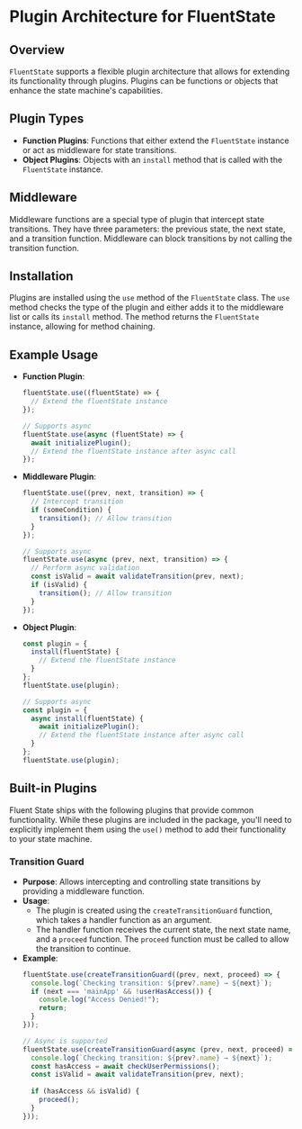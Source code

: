 # Plugin Architecture for FluentState

## Overview
`FluentState` supports a flexible plugin architecture that allows for extending its functionality through plugins. Plugins can be functions or objects that enhance the state machine's capabilities.

## Plugin Types
- **Function Plugins**: Functions that either extend the `FluentState` instance or act as middleware for state transitions.
- **Object Plugins**: Objects with an `install` method that is called with the `FluentState` instance.

## Middleware
Middleware functions are a special type of plugin that intercept state transitions. They have three parameters: the previous state, the next state, and a transition function. Middleware can block transitions by not calling the transition function.

## Installation
Plugins are installed using the `use` method of the `FluentState` class. The `use` method checks the type of the plugin and either adds it to the middleware list or calls its `install` method. The method returns the `FluentState` instance, allowing for method chaining.

## Example Usage

- **Function Plugin**:
  ```typescript
  fluentState.use((fluentState) => {
    // Extend the fluentState instance
  });

  // Supports async
  fluentState.use(async (fluentState) => {
    await initializePlugin();
    // Extend the fluentState instance after async call
  });
  ```

- **Middleware Plugin**:
  ```typescript
  fluentState.use((prev, next, transition) => {
    // Intercept transition
    if (someCondition) {
      transition(); // Allow transition
    }
  });

  // Supports async
  fluentState.use(async (prev, next, transition) => {
    // Perform async validation
    const isValid = await validateTransition(prev, next);
    if (isValid) {
      transition(); // Allow transition
    }
  });
  ```

- **Object Plugin**:
  ```typescript
  const plugin = {
    install(fluentState) {
      // Extend the fluentState instance
    }
  };
  fluentState.use(plugin);

  // Supports async
  const plugin = {
    async install(fluentState) {
      await initializePlugin();
      // Extend the fluentState instance after async call
    }
  };
  fluentState.use(plugin);
  ```

## Built-in Plugins

Fluent State ships with the following plugins that provide common functionality. While these plugins are included in the package, you'll need to explicitly implement them using the `use()` method to add their functionality to your state machine.

### Transition Guard

- **Purpose**: Allows intercepting and controlling state transitions by providing a middleware function.
- **Usage**:
  - The plugin is created using the `createTransitionGuard` function, which takes a handler function as an argument.
  - The handler function receives the current state, the next state name, and a `proceed` function. The `proceed` function must be called to allow the transition to continue.
- **Example**:
  ```typescript
  fluentState.use(createTransitionGuard((prev, next, proceed) => {
    console.log(`Checking transition: ${prev?.name} → ${next}`);
    if (next === 'mainApp' && !userHasAccess()) {
      console.log("Access Denied!");
      return;
    }
  }));

  // Async is supported
  fluentState.use(createTransitionGuard(async (prev, next, proceed) => {
    console.log(`Checking transition: ${prev?.name} → ${next}`);
    const hasAccess = await checkUserPermissions();
    const isValid = await validateTransition(prev, next);
    
    if (hasAccess && isValid) {
      proceed();
    }
  }));
  ```
  
